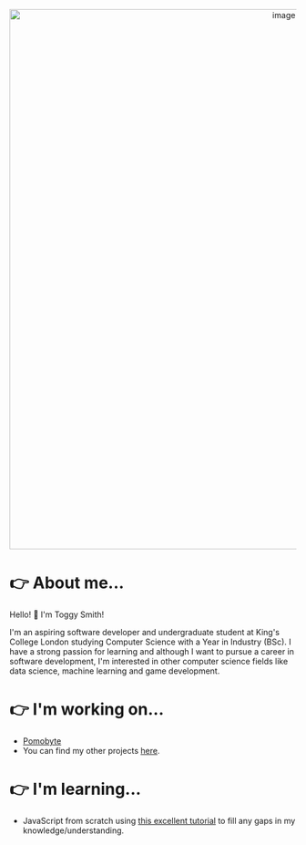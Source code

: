 <p align = "center"><img width="948" alt="image" src="https://user-images.githubusercontent.com/61121030/156783413-7a186f9f-d261-43f6-88d0-894c97ed22b2.png"></p>

# 👉 About me...

Hello! 👋 I'm Toggy Smith!

I'm an aspiring software developer and undergraduate student at King's College London studying Computer Science with a Year in Industry (BSc). I have a strong passion for learning and although I want to pursue a career in software development, I'm interested in other computer science fields like data science, machine learning and game development.

# 👉 I'm working on...

- [Pomobyte](https://pomobyte.com)
- You can find my other projects [here](https://github.com/toggysmith/toggysmith/blob/main/Projects.md).

# 👉 I'm learning...

- JavaScript from scratch using [this excellent tutorial](https://javascript.info) to fill any gaps in my knowledge/understanding.
